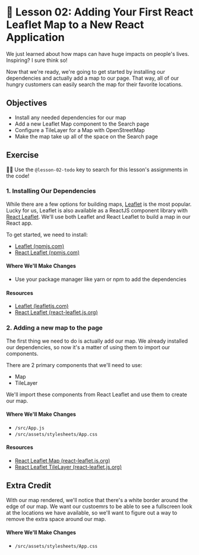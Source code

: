 # 📓 Lesson 02: Adding Your First React Leaflet Map to a New React Application

We just learned about how maps can have huge impacts on people's lives. Inspiring? I sure think so!

Now that we're ready, we're going to get started by installing our dependencies and actually add a map to our page. That way, all of our hungry customers can easily search the map for their favorite locations.

## Objectives
* Install any needed dependencies for our map
* Add a new Leaflet Map component to the Search page
* Configure a TileLayer for a Map with OpenStreetMap
* Make the map take up all of the space on the Search page

## Exercise

🕵️‍♂️ Use the `@lesson-02-todo` key to search for this lesson's assignments in the code!

### 1. Installing Our Dependencies

While there are a few options for building maps, [Leaflet](https://leafletjs.com/) is the most popular. Lucky for us, Leaflet is also available as a ReactJS component library with [React Leaflet](https://react-leaflet.js.org/). We'll use both Leaflet and React Leaflet to build a map in our React app.

To get started, we need to install:
* [Leaflet (npmjs.com)](https://www.npmjs.com/package/leaflet)
* [React Leaflet (npmjs.com)](https://www.npmjs.com/package/react-leaflet)

#### Where We'll Make Changes
* Use your package manager like yarn or npm to add the dependencies

#### Resources
* [Leaflet (leafletjs.com)](https://leafletjs.com/)
* [React Leaflet (react-leaflet.js.org)](https://react-leaflet.js.org/)

### 2. Adding a new map to the page

The first thing we need to do is actually add our map. We already installed our dependencies, so now it's a matter of using them to import our components.

There are 2 primary components that we'll need to use:
* Map
* TileLayer

We'll import these components from React Leaflet and use them to create our map.

#### Where We'll Make Changes
* `/src/App.js`
* `/src/assets/stylesheets/App.css`

#### Resources
* [React Leaflet Map (react-leaflet.js.org)](https://react-leaflet.js.org/docs/en/components#map)
* [React Leaflet TileLayer (react-leaflet.js.org)](https://react-leaflet.js.org/docs/en/components#tilelayer)

## Extra Credit

With our map rendered, we'll notice that there's a white border around the edge of our map. We want our custoemrs to be able to see a fullscreen look at the locations we have available, so we'll want to figure out a way to remove the extra space around our map.

#### Where We'll Make Changes
* `/src/assets/stylesheets/App.css`
